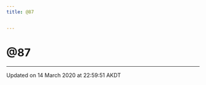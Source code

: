 ```yaml
---
title: @87


---
```


# @87























-------------------------------

Updated on 14 March 2020 at 22:59:51 AKDT